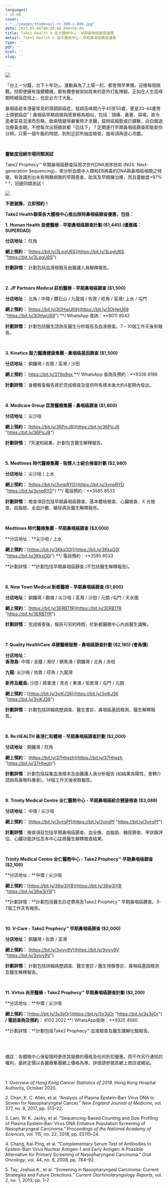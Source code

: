 ```yaml
---
languages:
- zh-HK
cover:
- "../images/thumbnail-tr-300-x-600.jpg"
date: 2022-05-06T00:00:00.000+08:00
title: Take2 Health X 各大體檢中心｜早期鼻咽癌篩查優惠
detail: Take2 Health X 各大體檢中心｜早期鼻咽癌篩查優惠
type: ''
pdf: ''
href: ''
slug: ''

---
```

![](../images/cover-photo-tr-1200-x-600.jpg)

「台上一分鐘，台下十年功」，運動員為了上場一刻，都會預早準備，迎接每個挑戰。但即使擁有強健體魄，都有機會被突如其來的意外打亂陣腳。正如在人生高峰期時被癌症找上，也定必方寸大亂。

鼻咽癌是本港最常見的頭頸部癌症，發病高峰期介乎40至50歲，更是20-44歲男士頭號癌症¹！鼻咽癌早期病徵與感冒極為相似，包括：頭痛、鼻塞、耳鳴，故令患者容易混淆而忽略，致病情變得嚴重時才求醫，屆時癌細胞或已擴散，白白錯過治療黃金期。不想每次出現徵狀都「估估下」？定期進行早期鼻咽癌篩查即能助你分辨。只需一個午飯的時間，到附近診所抽血檢查，就毋須再提心吊膽。

<br/>

**靈敏度冠絕市場同類測試**

Take2 Prophecy™ 早期鼻咽癌篩查採用次世代DNA測序技術 (NGS: Next-generation Sequencing)，來分析血漿中人類和EB病毒的DNA與鼻咽癌相關之特徵，有效識別出未有明顯病徵的早期患者，助其及早開展治療，而且靈敏度>97% ² ³，冠絕同類測試！

![](../images/tableart.jpg)

**不要猶豫，立即預約！**

**Take2 Health聯乘各大體檢中心推出限時鼻咽癌篩查優惠，包括：**

**1.** **Human Health 盈健醫療 - 早期鼻咽癌篩查計劃 ($1,445) (優惠碼：SUPERDAD)**

**分店地址：** 旺角

**網上預約**： [https://bit.ly/3LpgU6S](https://bit.ly/3LpgU6S "https://bit.ly/3LpgU6S")

**計劃詳情：** 計劃包括血液檢驗及由醫護人員解釋報告。

<br/>

**2. JP Partners Medical 莊柏醫療 - 早期鼻咽癌篩查 ($1,500)**

**分店地址：** 北角 / 中環 / 鑽石山 / 九龍城 / 佐敦 / 旺角 / 荃灣/ 上水 / 屯門

**網上預約：** [https://bit.ly/3OHwU69](https://bit.ly/3OHwU69 "https://bit.ly/3OHwU69") **/ WhatsApp 查詢：**9011 8042

**計劃詳情：** 計劃包括醫生諮詢及醫生分析報告及血液檢查。7 – 10個工作天後有報告。

<br/>

**3. Kinetics 毅力醫護健康集團 - 鼻咽癌基因篩查 ($1,500)**

**分店地址：** 銅鑼灣 / 佐敦 / 荃灣 / 沙田

**網上預約：** [https://bit.ly/379p9ox ](https://bit.ly/3NW18S1 "https://bit.ly/3NW18S1")**/ WhatsApp 查詢及預約：**9336 8186

**計劃詳情：** 身體檢查報告將於完成檢查及提供所有樣本後大約4星期內發出。

<br/>

**4. Medicare Group 匡喬醫療集團 - 鼻咽癌篩查 ($1,800)**

**分店地址：** 尖沙咀

**網上預約：** [https://bit.ly/36PicJ8](https://bit.ly/36PicJ8 "https://bit.ly/36PicJ8")

**計劃詳情：** 7天速知結果，計劃包含醫生解釋報告。

<br/>

**5. Medtimes 時代醫療集團 - 吸煙人士綜合檢查計劃 ($2,980)**

**分店地址：** 尖沙咀 / 上水

**網上預約：** [https://bit.ly/3vnpRYD](https://bit.ly/3vnpRYD "https://bit.ly/3vnpRYD") **/ 電話預約：**3585 8533

**計劃詳情：** 檢查項目包括早期鼻咽癌篩查、基本體格檢查、心臟檢查、X 光檢查、血脂肪、全血計數、糖尿病及醫生解釋報告。

<br/>

**Medtimes 時代醫療集團 - 早期鼻咽癌篩查 ($3,000)**

\**分店地址：**尖沙咀 / 上水

**網上預約：**[https://bit.ly/3KksG0I](https://bit.ly/3KksG0I "https://bit.ly/3KksG0I") **/ 電話預約：**3585 8533

\**計劃詳情：**計劃包括早期鼻咽癌篩查 (不包括醫生解釋報告)。

<br/>

**6. New Town Medical 新都醫療 - 早期鼻咽癌篩查 ($1,800)**

**分店地址：** 銅鑼灣 / 觀塘 / 尖沙咀 / 荃灣 / 沙田 / 元朗 /屯門 / 天水圍

**網上預約：** [https://bit.ly/3ERBTfR](https://bit.ly/3ERBTfR "https://bit.ly/3ERBTfR")

**計劃詳情：** 完成檢查後，報告可另約時間，於新都醫務中心內由醫生講解。

<br/>

**7. Quality HealthCare 卓健醫療服務 - 鼻咽癌篩查計劃 ($2,185) (會員價)**

**分店地址：**  
**香港島:** 中環 / 金鐘 / 灣仔 / 鰂魚涌 / 銅鑼灣 / 北角 / 赤柱

**九龍:** 尖沙咀 / 佐敦 / 旺角 / 九龍灣

**新界及離島:** 沙田 / 將軍澳 / 青衣 / 東涌 / 愉景灣 / 屯門 / 元朗

**網上預約：**[https://bit.ly/3viKJ36](https://bit.ly/3viKJ36 "https://bit.ly/3viKJ36")

**計劃詳情：** 計劃包括詳細病歷調查、醫生會診、鼻咽癌基因檢測、醫生解釋報告。

<br/>

**8. Re:HEALTH 香港仁和體檢 - 早期鼻咽癌篩查計劃 ($2,000)**

**分店地址**：銅鑼灣 / 旺角

**網上預約：** [https://bit.ly/37Hhezh](https://bit.ly/37Hhezh "https://bit.ly/37Hhezh")

**計劃詳情**：計劃包括採集血液樣本及由醫護人員分析報告 (如結果為陽性，會轉介諮詢耳鼻喉科專家)。14個工作天後收取報告。

<br/>

**9.** **Trinity Medical Centre 全仁醫務中心 - 早期鼻咽癌綜合健康檢查 ($3,088)**

**分店地址：** 中環 / 尖沙咀

**網上預約：** [https://bit.ly/3virsPf](https://bit.ly/3virsPf "https://bit.ly/3virsPf")

**計劃詳情**：檢查項目包括早期鼻咽癌篩查、血全像、血脂肪、糖尿篩查、甲狀腺評估、心臟功能評估及本中心註冊醫生解釋檢查結果。

<br/>

**Trinity Medical Centre 全仁醫務中心  - Take2 Prophecy™️ 早期鼻咽癌篩查 ($2,100)**

\**分店地址：**中環 / 尖沙咀

**網上預約：**[https://bit.ly/38w3iYB](https://bit.ly/38w3iYB "https://bit.ly/38w3iYB")

\**計劃詳情：**計劃包括醫生診症費用及Take2 Prophecy™ 早期鼻咽癌篩查。3-7個工作天有報告。

<br/>

**10. V-Care - Take2 Prophecy™️ 早期鼻咽癌篩查 ($2,000)**

**分店地址：** 銅鑼灣 / 佐敦 / 荃灣

**網上預約：** [https://bit.ly/3vjvy9V](https://bit.ly/3vjvy9V "https://bit.ly/3vjvy9V")

**計劃詳情：** 計劃包括詳細病歷調查、醫生會診 / 醫生視像會診、鼻咽癌基因檢測及醫生解釋報告。

<br/>

**11. Virtus 尚至醫療 - Take2 Prophecy™ 早期鼻咽癌篩查計劃 ($2,200)**

\**分店地址：**中環 / 尖沙咀

**網上預約：**[https://bit.ly/3x3jjOr](https://bit.ly/3x3jjOr "https://bit.ly/3x3jjOr") **/ 電話查詢及預約：** 8102 2022 **/ WhatsApp查詢：**9325 4580

\**計劃詳情：**計劃包括Take2 Prophecy™ 血液檢查及醫生講解化驗報告。

<br/>

<br/>

備註：各體檢中心保留隨時更改其服務的價格及任何折扣優惠，而不作另行通知的權利，最終定價以各醫療集團網上價格為準。詳情請參閱其網上商店或網站。

<br/>

1\. _Overview of Hong Kong Cancer Statistics of 2018_. Hong Kong Hospital Authority, October 2020.

2\. Chan, K. C. Allen, et al. “Analysis of Plasma Epstein–Barr Virus DNA to Screen for Nasopharyngeal Cancer.” _New England Journal of Medicine_, vol. 377, no. 6, 2017, pp. 513–22.

3\. Lam, W. K. Jacky, et al. “Sequencing-Based Counting and Size Profiling of Plasma Epstein–Barr Virus DNA Enhance Population Screening of Nasopharyngeal Carcinoma.” _Proceedings of the National_ _Academy of Sciences_, vol. 115, no. 22, 2018, pp. E5115–24.

4\. Chang, Kai-Ping, et al. “Complementary Serum Test of Antibodies to Epstein-Barr Virus Nuclear Antigen-1 and Early Antigen: A Possible Alternative for Primary Screening of Nasopharyngeal Carcinoma.” _Oral Oncology_, vol. 44, no. 8, 2008, pp. 784–92.

5\. Tay, Joshua K., et al. “Screening in Nasopharyngeal Carcinoma: Current Strategies and Future Directions.” _Current Otorhinolaryngology Reports_, vol. 2, no. 1, 2013, pp. 1–7.